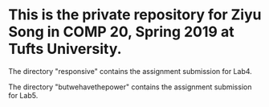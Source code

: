 # This is the private repository for Ziyu Song in COMP 20, Spring 2019 at Tufts University.


The directory "responsive" contains the assignment submission for Lab4.

The directory "butwehavethepower" contains the assignment submission for Lab5.
